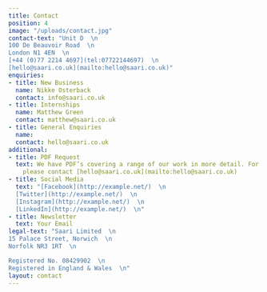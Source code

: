 ```yaml
---
title: Contact
position: 4
image: "/uploads/contact.jpg"
contact-text: "Unit D  \n
100 De Beauvoir Road  \n
London N1 4EN  \n
[+44 (0)77 2214 4697](tel:07722144697)  \n
[hello@saari.co.uk](mailto:hello@saari.co.uk)"
enquiries:
- title: New Business
  name: Nikke Osterback
  contact: info@saari.co.uk
- title: Internships
  name: Matthew Green
  contact: matthew@saari.co.uk
- title: General Enquiries
  name: 
  contact: hello@saari.co.uk
additional:
- title: PDF Request
  text: We have PDF’s covering a range of our work in more detail. For more information
    please contact [hello@saari.co.uk](mailto:hello@saari.co.uk)
- title: Social Media
  text: "[Facebook](http://example.net/)  \n
  [Twitter](http://example.net/)  \n
  [Instagram](http://example.net/)  \n
  [LinkedIn](http://example.net/)  \n"
- title: Newsletter
  text: Your Email
legal-text: "Saari Limited  \n
15 Palace Street, Norwich  \n
Norfolk NR3 1RT  \n

Registered No. 08429902  \n
Registered in England & Wales  \n"
layout: contact
---
```


